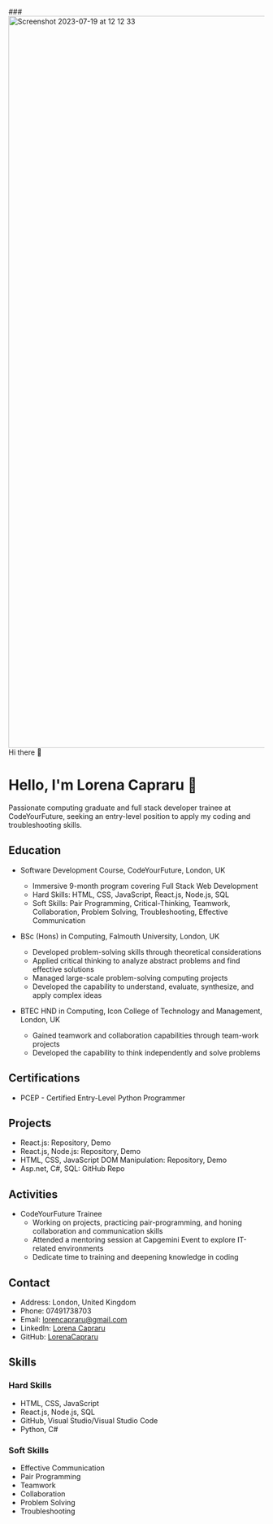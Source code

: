 ###<img width="1440" alt="Screenshot 2023-07-19 at 12 12 33" src="https://github.com/LorenaCapraru/LorenaCapraru/assets/108892538/8fb09fb0-2c38-4965-985e-d9464a9de22f">
 Hi there 👋

<!--
**LorenaCapraru/LorenaCapraru** is a ✨ _special_ ✨ repository because its `README.md` (this file) appears on your GitHub profile.

Here are some ideas to get you started:

- 🔭 I’m currently working on ...
- 🌱 I’m currently learning ...
- 👯 I’m looking to collaborate on ...
- 🤔 I’m looking for help with ...
- 💬 Ask me about ...
- 📫 How to reach me: ...
- 😄 Pronouns: ...
- ⚡ Fun fact: ...
-->


# Hello, I'm Lorena Capraru 👋



Passionate computing graduate and full stack developer trainee at CodeYourFuture, seeking an entry-level position to apply my coding and troubleshooting skills.

## Education

- Software Development Course, CodeYourFuture, London, UK
  - Immersive 9-month program covering Full Stack Web Development
  - Hard Skills: HTML, CSS, JavaScript, React.js, Node.js, SQL
  - Soft Skills: Pair Programming, Critical-Thinking, Teamwork, Collaboration, Problem Solving, Troubleshooting, Effective Communication

- BSc (Hons) in Computing, Falmouth University, London, UK
  - Developed problem-solving skills through theoretical considerations
  - Applied critical thinking to analyze abstract problems and find effective solutions
  - Managed large-scale problem-solving computing projects
  - Developed the capability to understand, evaluate, synthesize, and apply complex ideas

- BTEC HND in Computing, Icon College of Technology and Management, London, UK
  - Gained teamwork and collaboration capabilities through team-work projects
  - Developed the capability to think independently and solve problems

## Certifications

- PCEP - Certified Entry-Level Python Programmer

## Projects

- React.js: Repository, Demo
- React.js, Node.js: Repository, Demo
- HTML, CSS, JavaScript DOM Manipulation: Repository, Demo
- Asp.net, C#, SQL: GitHub Repo

## Activities

- CodeYourFuture Trainee
  - Working on projects, practicing pair-programming, and honing collaboration and communication skills
  - Attended a mentoring session at Capgemini Event to explore IT-related environments
  - Dedicate time to training and deepening knowledge in coding

## Contact

- Address: London, United Kingdom
- Phone: 07491738703
- Email: lorencapraru@gmail.com
- LinkedIn: [Lorena Capraru](https://www.linkedin.com/in/lloren-capraru-070723244/)
- GitHub: [LorenaCapraru](https://github.com/LorenaCapraru)

## Skills

### Hard Skills

- HTML, CSS, JavaScript
- React.js, Node.js, SQL
- GitHub, Visual Studio/Visual Studio Code
- Python, C#

### Soft Skills

- Effective Communication
- Pair Programming
- Teamwork
- Collaboration
- Problem Solving
- Troubleshooting
